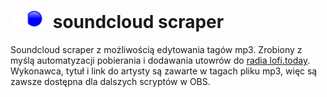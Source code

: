 
# <img src="https://raw.githubusercontent.com/deadbraindev/soundcloud-scraper/1aac4f1742f31884a7baab1ab2cc920509f18814/images/logo.svg?token=AKMZRNQRQGGD4Y2RU7RGLI3FXQSMA" widht="28px" height="28px" /> soundcloud scraper


Soundcloud scraper z możliwością edytowania tagów mp3. Zrobiony z myślą automatyzacji pobierania i dodawania utowrów do [radia lofi.today](https://github.com/deadbraindev/lofi-today).
Wykonawca, tytuł i link do artysty są zawarte w tagach pliku mp3, więc są zawsze dostępna dla dalszych scryptów w OBS.
